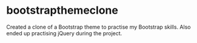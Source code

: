 # bootstrapthemeclone
Created a clone of a Bootstrap theme to practise my Bootstrap skills. Also ended up practising jQuery during the project.
